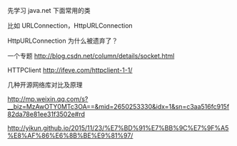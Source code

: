 先学习 java.net 下面常用的类

比如 URLConnection，HttpURLConnection

HttpURLConnection 为什么被遗弃了？

一个专题
http://blog.csdn.net/column/details/socket.html

HTTPClient
http://ifeve.com/httpclient-1-1/

几种开源网络库对比及原理

http://mp.weixin.qq.com/s?__biz=MzAwOTY0MTc3OA==&mid=2650253330&idx=1&sn=c3aa516fc915f82da78e81ee31f3502e#rd

http://yikun.github.io/2015/11/23/%E7%BD%91%E7%BB%9C%E7%9F%A5%E8%AF%86%E6%8B%BE%E9%81%97/